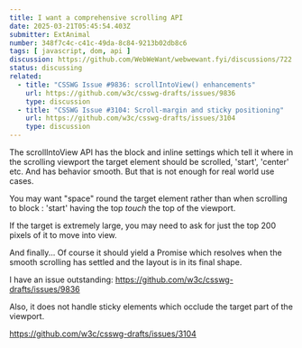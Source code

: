 ```yaml
---
title: I want a comprehensive scrolling API
date: 2025-03-21T05:45:54.403Z
submitter: ExtAnimal
number: 348f7c4c-c41c-49da-8c84-9213b02db8c6
tags: [ javascript, dom, api ]
discussion: https://github.com/WebWeWant/webwewant.fyi/discussions/722
status: discussing
related:
  - title: "CSSWG Issue #9836: scrollIntoView() enhancements"
    url: https://github.com/w3c/csswg-drafts/issues/9836
    type: discussion
  - title: "CSSWG Issue #3104: Scroll-margin and sticky positioning"
    url: https://github.com/w3c/csswg-drafts/issues/3104
    type: discussion
---
```


The scrollIntoView API has the block and inline settings which tell it where in the scrolling viewport the target element should be scrolled, 'start', 'center' etc. And has behavior smooth. But that is not enough for real world use cases.

You may want "space" round the target element rather than when scrolling to block : 'start' having the top *touch* the top of the viewport.

If the target is extremely large, you may need to ask for just the top 200 pixels of it to move into view.

And finally... Of course it should yield a Promise which resolves when the smooth scrolling has settled and the layout is in its final shape.

I have an issue outstanding: https://github.com/w3c/csswg-drafts/issues/9836

Also, it does not handle sticky elements which occlude the target part of the viewport.

https://github.com/w3c/csswg-drafts/issues/3104
